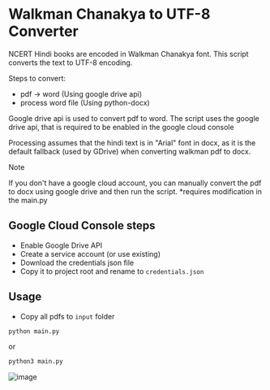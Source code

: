 # Walkman Chanakya to UTF-8 Converter

NCERT Hindi books are encoded in Walkman Chanakya font. This script converts the
text to UTF-8 encoding.

Steps to convert:

- pdf -> word (Using google drive api)
- process word file (Using python-docx)

Google drive api is used to convert pdf to word. The script uses the google
drive api, that is required to be enabled in the google cloud console

Processing assumes that the hindi text is in "Arial" font in docx, as it is the
default fallback (used by GDrive) when converting walkman pdf to docx.

> [!NOTE]
> If you don't have a google cloud account, you can manually convert the pdf to
> docx using google drive and then run the script. *requires modification in the
> main.py

## Google Cloud Console steps

- Enable Google Drive API
- Create a service account (or use existing)
- Download the credentials json file
- Copy it to project root and rename to `credentials.json`

## Usage

- Copy all pdfs to `input` folder

```bash
python main.py
```

or

```bash
python3 main.py
```
![image](https://github.com/user-attachments/assets/1dd1a766-ce64-4f01-9292-5950a431fccd)
